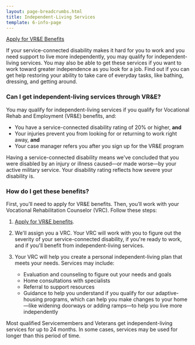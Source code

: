 ```yaml
---
layout: page-breadcrumbs.html
title: Independent-Living Services
template: 6-info-page
---
```



<div class="action-bar">
  <div class="row">
    <div class="small-12 columns">
      <a class="usa-button-primary va-button-primary" href="/vocational-rehab-and-employment/apply-vre/">Apply for VR&amp;E Benefits</a>
    </div>
  </div>
</div>

If your service-connected disability makes it hard for you to work and you need support to live more independently, you may qualify for independent-living services. You may also be able to get these services if you want to work toward greater independence as you look for a job. Find out if you can get help restoring your ability to take care of everyday tasks, like bathing, dressing, and getting around.


<div class="feature" markdown="1">

### Can I get independent-living services through VR&amp;E?

You may qualify for independent-living services if you qualify for Vocational Rehab and Employment (VR&E) benefits, and:

- You have a service-connected disability rating of 20&#37; or higher, **and**
- Your injuries prevent you from looking for or returning to work right away, **and**
- Your case manager refers you after you sign up for the VR&amp;E program

Having a service-connected disability means we've concluded that you were disabled by an injury or illness caused—or made worse—by your active military service. Your disability rating reflects how severe your disability is.

</div>

### How do I get these benefits?

First, you’ll need to apply for VR&E benefits. Then, you’ll work with your Vocational Rehabilitation Counselor (VRC). Follow these steps:

<ol class="process">

<li class="step one">

[Apply for VR&E benefits](/vocational-rehab-and-employment/apply-vre/).

</li>

<li class="step two">

We'll assign you a VRC. Your VRC will work with you to figure out the severity of your service-connected disability, if you're ready to work, and if you'll benefit from independent-living services.

</li>

<li class="step last three">

Your VRC will help you create a personal independent-living plan that meets your needs. Services may include:
- Evaluation and counseling to figure out your needs and goals
- Home consultations with specialists
- Referral to support resources
- Guidance to help you understand if you qualify for our adaptive-housing programs, which can help you make changes to your home—like widening doorways or adding ramps—to help you live more independently

</li>

</ol>

Most qualified Servicemembers and Veterans get independent-living services for up to 24 months. In some cases, services may be used for longer than this period of time.
